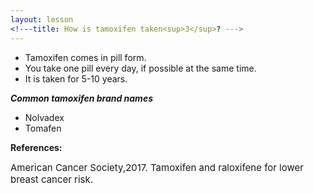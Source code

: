 ```yaml
---
layout: lesson
<!---title: How is tamoxifen taken<sup>3</sup>? --->
---
```


* Tamoxifen comes in pill form.
* You take one pill every day, if possible at the same time.
* It is taken for 5-10 years.

***Common tamoxifen brand names***
* Nolvadex
* Tomafen

**References:**

<span style="font-size:15px;">American Cancer Society,2017. Tamoxifen and raloxifene for lower breast cancer risk.</span>
